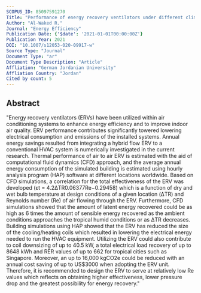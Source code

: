 ```yaml
---
SCOPUS_ID: 85097591270
Title: "Performance of energy recovery ventilators under different climatic regions"
Author: "Al-Waked R."
Journal: "Energy Efficiency"
Publication Date: {'$date': '2021-01-01T00:00:00Z'}
Publication Year: 2021
DOI: "10.1007/s12053-020-09917-w"
Source Type: "Journal"
Document Type: "ar"
Document Type Description: "Article"
Affliation: "German Jordanian University"
Affliation Country: "Jordan"
Cited by count: 5
---
```


## Abstract
"Energy recovery ventilators (ERVs) have been utilized within air conditioning systems to enhance energy efficiency and to improve indoor air quality. ERV performance contributes significantly towered lowering electrical consumption and emissions of the installed systems. Annual energy savings resulted from integrating a hybrid flow ERV to a conventional HVAC system is numerically investigated in the current research. Thermal performance of air to air ERV is estimated with the aid of computational fluid dynamics (CFD) approach, and the average annual energy consumption of the simulated building is estimated using hourly analysis program (HAP) software at different locations worldwide. Based on CFD simulations, a correlation for the total effectiveness of the ERV was developed (εt = 4.2ΔTR0.06377Re−0.29458) which is a function of dry and wet bulb temperature at design conditions of a given location (ΔTR) and Reynolds number (Re) of air flowing through the ERV. Furthermore, CFD simulations showed that the amount of latent energy recovered could be as high as 6 times the amount of sensible energy recovered as the ambient conditions approaches the tropical humid conditions or as ΔTR decreases. Building simulations using HAP showed that the ERV has reduced the size of the cooling/heating coils which resulted in lowering the electrical energy needed to run the HVAC equipment. Utilizing the ERV could also contribute to coil downsizing of up to 40.5 kW, a total electrical load recovery of up to 8648 kWh and RER values of up to 662 for tropical cities such as Singapore. Moreover, an up to 16,000 kgCO2e could be reduced with an annual cost saving of up to US$3000 when adopting the ERV unit. Therefore, it is recommended to design the ERV to serve at relatively low Re values which reflects on obtaining higher effectiveness, lower pressure drop and the greatest possibility for energy recovery."
